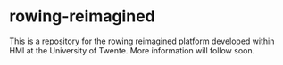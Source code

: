 # rowing-reimagined

This is a repository for the rowing reimagined platform developed within HMI at the University of Twente. More information will follow soon.
